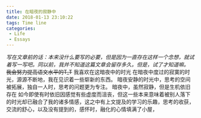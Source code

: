 ```yaml
---
title: 在暗夜的寂静中
date: 2018-01-13 23:10:22
tags: Time line
categories: 
 - Life
 - Essays
---
```

*写在文章前的话：本来没什么要写的必要，但是因为一直存在这样一个念想，就试着写一写吧。同以前，我并不知道这篇文章会留存多久。但是，试了才知道嘛。*
~~我会努力提高语文水平的T_T~~
    我喜欢在这暗夜中的时光
    在暗夜中度过的寂寞的时光，源源不断地，我在见识着一些崭新的东西。
    暗夜安静的时光中，思考的空间被拓展，独自一人时，思考的问题更为专注。
    暗夜中，虽然寂静，但是生机依旧存在
    如今即使有时依旧因感觉有些虚度而沮丧，但这一些本来意味着被别人落下的时光却已融合了我的诸多情感，这之中有上文提及的学习的乐趣，思考的收获，交流的舒心，以及没有提到的，感怀时，融化的心情填满了小屋，
















